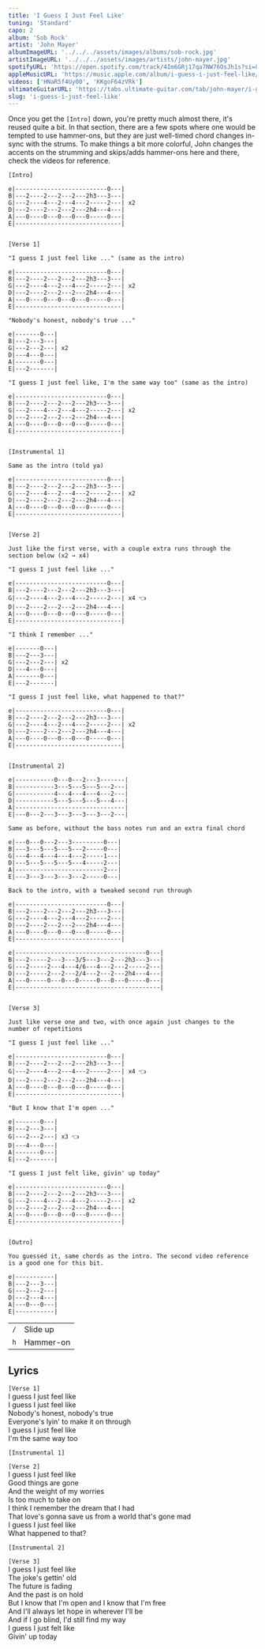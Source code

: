 ```yaml
---
title: 'I Guess I Just Feel Like'
tuning: 'Standard'
capo: 2
album: 'Sob Rock'
artist: 'John Mayer'
albumImageURL: '../../../assets/images/albums/sob-rock.jpg'
artistImageURL: '../../../assets/images/artists/john-mayer.jpg'
spotifyURL: 'https://open.spotify.com/track/4Im6GRj17qa7NW76OsJh1s?si=8401204bd4a14147'
appleMusicURL: 'https://music.apple.com/album/i-guess-i-just-feel-like/1578974375?i=1578974717'
videos: ['HNaR5f4Uy00', 'KKgoF64zVRk']
ultimateGuitarURL: 'https://tabs.ultimate-guitar.com/tab/john-mayer/i-guess-i-just-feel-like-tabs-5143339'
slug: 'i-guess-i-just-feel-like'
---
```


Once you get the `[Intro]` down, you're pretty much almost there, it's reused quite a bit. In that section, there are a few spots where one would be tempted to use hammer-ons, but they are just well-timed chord changes in-sync with the strums. To make things a bit more colorful, John changes the accents on the strumming and skips/adds hammer-ons here and there, check the videos for reference.

```
[Intro]

e|--------------------------0---|
B|---2----2---2---2---2h3---3---|
G|---2----4---2---4---2-----2---| x2
D|---2----2---2---2---2h4---4---|
A|---0----0---0---0---0-----0---|
E|------------------------------|


[Verse 1]

"I guess I just feel like ..." (same as the intro)

e|--------------------------0---|
B|---2----2---2---2---2h3---3---|
G|---2----4---2---4---2-----2---| x2
D|---2----2---2---2---2h4---4---|
A|---0----0---0---0---0-----0---|
E|------------------------------|

"Nobody's honest, nobody's true ..."

e|-------0---|
B|---2---3---|
G|---2---2---| x2
D|---4---0---|
A|-------0---|
E|---2-------|

"I guess I just feel like, I'm the same way too" (same as the intro)

e|--------------------------0---|
B|---2----2---2---2---2h3---3---|
G|---2----4---2---4---2-----2---| x2
D|---2----2---2---2---2h4---4---|
A|---0----0---0---0---0-----0---|
E|------------------------------|


[Instrumental 1]

Same as the intro (told ya)

e|--------------------------0---|
B|---2----2---2---2---2h3---3---|
G|---2----4---2---4---2-----2---| x2
D|---2----2---2---2---2h4---4---|
A|---0----0---0---0---0-----0---|
E|------------------------------|


[Verse 2]

Just like the first verse, with a couple extra runs through the section below (x2 → x4)

"I guess I just feel like ..."

e|--------------------------0---|
B|---2----2---2---2---2h3---3---|
G|---2----4---2---4---2-----2---| x4 👈
D|---2----2---2---2---2h4---4---|
A|---0----0---0---0---0-----0---|
E|------------------------------|

"I think I remember ..."

e|-------0---|
B|---2---3---|
G|---2---2---| x2
D|---4---0---|
A|-------0---|
E|---2-------|

"I guess I just feel like, what happened to that?"

e|--------------------------0---|
B|---2----2---2---2---2h3---3---|
G|---2----4---2---4---2-----2---| x2
D|---2----2---2---2---2h4---4---|
A|---0----0---0---0---0-----0---|
E|------------------------------|


[Instrumental 2]

e|-----------0---0---2---3-------|
B|-----------3---5---5---5---2---|
G|-----------4---4---4---4---2---|
D|-----------5---5---5---5---4---|
A|-------------------------------|
E|---0---2---3---3---3---3---2---|

Same as before, without the bass notes run and an extra final chord

e|---0---0---2---3---------0---|
B|---3---5---5---5---2-----0---|
G|---4---4---4---4---2-----1---|
D|---5---5---5---5---4-----2---|
A|-------------------------2---|
E|---3---3---3---3---2-----0---|

Back to the intro, with a tweaked second run through

e|--------------------------0---|
B|---2----2---2---2---2h3---3---|
G|---2----4---2---4---2-----2---|
D|---2----2---2---2---2h4---4---|
A|---0----0---0---0---0-----0---|
E|------------------------------|

e|-------------------------------------0---|
B|---2-----2---3---3/5---3---2---2h3---3---|
G|---2-----2---4---4/6---4---2---2-----2---|
D|---2-----2---2---2/4---2---2---2h4---4---|
A|---0-----0---0---0-----0---0---0-----0---|
E|-----------------------------------------|


[Verse 3]

Just like verse one and two, with once again just changes to the number of repetitions

"I guess I just feel like ..."

e|--------------------------0---|
B|---2----2---2---2---2h3---3---|
G|---2----4---2---4---2-----2---| x4 👈
D|---2----2---2---2---2h4---4---|
A|---0----0---0---0---0-----0---|
E|------------------------------|

"But I know that I'm open ..."

e|-------0---|
B|---2---3---|
G|---2---2---| x3 👈
D|---4---0---|
A|-------0---|
E|---2-------|

"I guess I just felt like, givin' up today"

e|--------------------------0---|
B|---2----2---2---2---2h3---3---|
G|---2----4---2---4---2-----2---| x2
D|---2----2---2---2---2h4---4---|
A|---0----0---0---0---0-----0---|
E|------------------------------|


[Outro]

You guessed it, same chords as the intro. The second video reference is a good one for this bit.

e|-----------|
B|---2---3---|
G|---2---2---|
D|---2---4---|
A|---0---0---|
E|-----------|
```

|     |           |
| --- | --------- |
| `/` | Slide up  |
| `h` | Hammer-on |

## Lyrics

`[Verse 1]`  
I guess I just feel like  
I guess I just feel like  
Nobody's honest, nobody's true  
Everyone's lyin' to make it on through  
I guess I just feel like  
I'm the same way too

`[Instrumental 1]`

`[Verse 2]`  
I guess I just feel like  
Good things are gone  
And the weight of my worries  
Is too much to take on  
I think I remember the dream that I had  
That love's gonna save us from a world that's gone mad  
I guess I just feel like  
What happened to that?

`[Instrumental 2]`

`[Verse 3]`  
I guess I just feel like  
The joke's gettin' old  
The future is fading  
And the past is on hold  
But I know that I'm open and I know that I'm free  
And I'll always let hope in wherever I'll be  
And if I go blind, I'd still find my way  
I guess I just felt like  
Givin' up today
